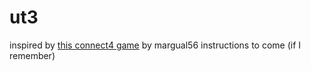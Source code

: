 # ut3

inspired by [this connect4 game](https://github.com/margual56/connect4) by margual56
instructions to come (if I remember)
